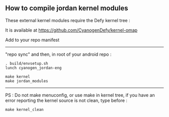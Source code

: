 How to compile jordan kernel modules
------------------------------------

These external kernel modules require the Defy kernel tree :

It is available at https://github.com/CyanogenDefy/kernel-omap

Add to your repo manifest <project path="kernel" name="CyanogenDefy/kernel-omap" />

---

"repo sync" and then, in root of your android repo :
 
    . build/envsetup.sh
    lunch cyanogen_jordan-eng
    
    make kernel
    make jordan_modules

---

PS : Do not make menuconfig, or use make in kernel tree, if you have an error reporting
the kernel source is not clean, type before :
 
    make kernel_clean
 
